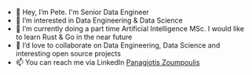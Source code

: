- 👋 Hey, I’m Pete. I'm Senior Data Engineer
- 👀 I’m interested in Data Engineering & Data Science
- 🌱 I’m currently doing a part time Artificial Intelligence MSc. I would like to learn Rust & Go in the near future 
- 💞️ I’d love to collaborate on Data Engineering, Data Science and interesting open source projects
- 📫 You can reach me via LinkedIn [Panagiotis Zoumpoulis](https://www.linkedin.com/in/panzoumpoulis/)

<!---
PeteZ238/PeteZ238 is a ✨ special ✨ repository because its `README.md` (this file) appears on your GitHub profile.
You can click the Preview link to take a look at your changes.
--->
